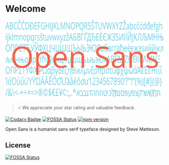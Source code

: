 # Welcome

![alt text][logo]

[logo]: ./images/open-sans.min.svg "Banner representing the Open Sans typeface"

> ⭐ We appreciate your star rating and valuable feedback.

[![Codacy Badge](https://api.codacy.com/project/badge/Grade/26b9d8f6fcf7484f9dd6922e6ae26c33)](https://app.codacy.com/gh/sebastienrousseau/open-sans?utm_source=github.com&utm_medium=referral&utm_content=sebastienrousseau/open-sans&utm_campaign=Badge_Grade_Settings)
[![FOSSA Status](https://app.fossa.com/api/projects/git%2Bgithub.com%2Fsebastienrousseau%2Fopen-sans.svg?type=shield)](https://app.fossa.com/projects/git%2Bgithub.com%2Fsebastienrousseau%2Fopen-sans?ref=badge_shield)
[![npm version](https://badge.fury.io/js/%40sebastienrousseau%2Fopen-sans.svg)](https://github.com/sebastienrousseau/open-sans)

Open Sans is a humanist sans serif typeface designed by Steve Matteson.

## License
[![FOSSA Status](https://app.fossa.com/api/projects/git%2Bgithub.com%2Fsebastienrousseau%2Fopen-sans.svg?type=large)](https://app.fossa.com/projects/git%2Bgithub.com%2Fsebastienrousseau%2Fopen-sans?ref=badge_large)
